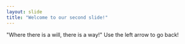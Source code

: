 ```yaml
---
layout: slide
title: "Welcome to our second slide!"
---
```

"Where there is a will, there is a way!"
Use the left arrow to go back!
